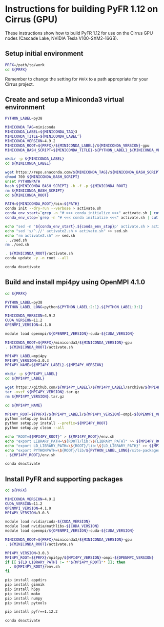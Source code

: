 Instructions for building PyFR 1.12 on Cirrus (GPU)
===================================================

These instructions show how to build PyFR 1.12 for use on the Cirrus GPU nodes (Cascade Lake, NVIDIA Tesla V100-SXM2-16GB).


Setup initial environment
-------------------------

```bash
PRFX=/path/to/work
cd ${PRFX}
```

Remember to change the setting for `PRFX` to a path appropriate for your Cirrus project.


Create and setup a Miniconda3 virtual environment
-------------------------------------------------

```bash
PYTHON_LABEL=py38

MINICONDA_TAG=miniconda
MINICONDA_LABEL=${MINICONDA_TAG}3
MINICONDA_TITLE=${MINICONDA_LABEL^}
MINICONDA_VERSION=4.9.2
MINICONDA_ROOT=${PRFX}/${MINICONDA_LABEL}/${MINICONDA_VERSION}-gpu
MINICONDA_BASH_SCRIPT=${MINICONDA_TITLE}-${PYTHON_LABEL}_${MINICONDA_VERSION}-Linux-x86_64.sh

mkdir -p ${MINICONDA_LABEL}
cd ${MINICONDA_LABEL}

wget https://repo.anaconda.com/${MINICONDA_TAG}/${MINICONDA_BASH_SCRIPT}
chmod 700 ${MINICONDA_BASH_SCRIPT}
unset PYTHONPATH
bash ${MINICONDA_BASH_SCRIPT} -b -f -p ${MINICONDA_ROOT}
rm ${MINICONDA_BASH_SCRIPT}
cd ${MINICONDA_ROOT}

PATH=${MINICONDA_ROOT}/bin:${PATH}
conda init --dry-run --verbose > activate.sh
conda_env_start=`grep -n "# >>> conda initialize >>>" activate.sh | cut -d':' -f 1`
conda_env_stop=`grep -n "# <<< conda initialize <<<" activate.sh | cut -d':' -f 1`

echo "sed -n '${conda_env_start},${conda_env_stop}p' activate.sh > activate2.sh" > sed.sh
echo "sed 's/^.//' activate2.sh > activate.sh" >> sed.sh
echo "rm activate2.sh" >> sed.sh
. ./sed.sh
rm ./sed.sh

. ${MINICONDA_ROOT}/activate.sh
conda update -y -n root --all

conda deactivate
```


Build and install mpi4py using OpenMPI 4.1.0
--------------------------------------------

```bash
cd ${PRFX}

PYTHON_LABEL=py38
PYTHON_LABEL_LONG=python${PYTHON_LABEL:2:1}.${PYTHON_LABEL:3:1}

MINICONDA_VERSION=4.9.2
CUDA_VERSION=11.2
OPENMPI_VERSION=4.1.0

module load openmpi/${OPENMPI_VERSION}-cuda-${CUDA_VERSION}

MINICONDA_ROOT=${PRFX}/miniconda3/${MINICONDA_VERSION}-gpu
. ${MINICONDA_ROOT}/activate.sh

MPI4PY_LABEL=mpi4py
MPI4PY_VERSION=3.0.3
MPI4PY_NAME=${MPI4PY_LABEL}-${MPI4PY_VERSION}

mkdir -p ${MPI4PY_LABEL}
cd ${MPI4PY_LABEL}

wget https://github.com/${MPI4PY_LABEL}/${MPI4PY_LABEL}/archive/${MPI4PY_VERSION}.tar.gz
tar -xvzf ${MPI4PY_VERSION}.tar.gz
rm ${MPI4PY_VERSION}.tar.gz

cd ${MPI4PY_NAME}

MPI4PY_ROOT=${PRFX}/${MPI4PY_LABEL}/${MPI4PY_VERSION}-ompi-${OPENMPI_VERSION}
python setup.py build
python setup.py install --prefix=${MPI4PY_ROOT}
python setup.py clean --all

echo "ROOT=${MPI4PY_ROOT}" > ${MPI4PY_ROOT}/env.sh
echo "export LIBRARY_PATH=\${ROOT}/lib:\${LIBRARY_PATH}" >> ${MPI4PY_ROOT}/env.sh
echo "export LD_LIBRARY_PATH=\${ROOT}/lib:\${LD_LIBRARY_PATH}" >> ${MPI4PY_ROOT}/env.sh
echo "export PYTHONPATH=\${ROOT}/lib/${PYTHON_LABEL_LONG}/site-packages:\${PYTHONPATH}" >> ${MPI4PY_ROOT}/env.sh
. ${MPI4PY_ROOT}/env.sh

conda deactivate
```


Install PyFR and supporting packages
------------------------------------

```bash
cd ${PRFX}

MINICONDA_VERSION=4.9.2
CUDA_VERSION=11.2
OPENMPI_VERSION=4.1.0
MPI4PY_VERSION=3.0.3

module load nvidia/cuda-${CUDA_VERSION}
module load nvidia/mathlibs-${CUDA_VERSION}
module load openmpi/${OPENMPI_VERSION}-cuda-${CUDA_VERSION}

MINICONDA_ROOT=${PRFX}/miniconda3/${MINICONDA_VERSION}-gpu
. ${MINICONDA_ROOT}/activate.sh

MPI4PY_VERSION=3.0.3
MPI4PY_ROOT=${PRFX}/mpi4py/${MPI4PY_VERSION}-ompi-${OPENMPI_VERSION}
if [[ ${LD_LIBRARY_PATH} != *"${MPI4PY_ROOT}"* ]]; then
  . ${MPI4PY_ROOT}/env.sh
fi

pip install appdirs
pip install gimmik
pip install h5py
pip install mako
pip install numpy
pip install pytools

pip install pyfr==1.12.2

conda deactivate
```